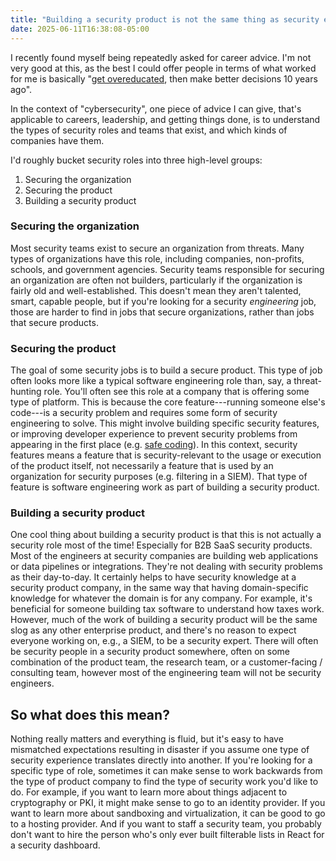 ```yaml
---
title: "Building a security product is not the same thing as security engineering."
date: 2025-06-11T16:38:08-05:00
---
```


I recently found myself being repeatedly asked for career advice. I'm not very
good at this, as the best I could offer people in terms of what worked for me is
basically "[get overeducated][grad-school-reasons], then make better decisions
10 years ago".

In the context of "cybersecurity", one piece of advice I can give, that's
applicable to careers, leadership, and getting things done, is to understand the
types of security roles and teams that exist, and which kinds of companies have
them.

I'd roughly bucket security roles into three high-level groups:
1. Securing the organization
2. Securing the product
3. Building a security product

### Securing the organization

Most security teams exist to secure an organization from threats. Many types of
organizations have this role, including companies, non-profits, schools, and
government agencies. Security teams responsible for securing an organization are
often not builders, particularly if the organization is fairly old and
well-established. This doesn't mean they aren't talented, smart, capable people,
but if you're looking for a security _engineering_ job, those are harder to find
in jobs that secure organizations, rather than jobs that secure products.

### Securing the product

The goal of some security jobs is to build a secure product. This type of job often
looks more like a typical software engineering role than, say, a threat-hunting
role. You'll often see this role at a company that is offering some type of
platform. This is because the core feature---running someone else's code---is a
security problem and requires some form of security engineering to solve. This
might involve building specific security features, or improving developer
experience to prevent security problems from appearing in the first place (e.g.
[safe coding][safe-coding]). In this context, security features means a feature
that is security-relevant to the usage or execution of the product itself, not
necessarily a feature that is used by an organization for security purposes
(e.g. filtering in a SIEM). That type of feature is software engineering work as
part of building a security product.

### Building a security product

One cool thing about building a security product is that this is not actually a
security role most of the time! Especially for B2B SaaS security products. Most
of the engineers at security companies are building web applications or data
pipelines or integrations. They're not dealing with security problems as their
day-to-day. It certainly helps to have security knowledge at a security product
company, in the same way that having domain-specific knowledge for whatever the
domain is for any company. For example, it's beneficial for someone building tax
software to understand how taxes work. However, much of the work of building a
security product will be the same slog as any other enterprise product, and
there's no reason to expect everyone working on, e.g., a SIEM, to be a security
expert. There will often be security people in a security product somewhere,
often on some combination of the product team, the research team, or a
customer-facing / consulting team, however most of the engineering team will not
be security engineers.

## So what does this mean?

Nothing really matters and everything is fluid, but it's easy to have mismatched
expectations resulting in disaster if you assume one type of security experience
translates directly into another. If you're looking for a specific type of role,
sometimes it can make sense to work backwards from the type of product company
to find the type of security work you'd like to do. For example, if you want to
learn more about things adjacent to cryptography or PKI, it might make sense to
go to an identity provider. If you want to learn more about sandboxing and
virtualization, it can be good to go to a hosting provider. And if you want to
staff a security team, you probably don't want to hire the person who's only
ever built filterable lists in React for a security dashboard.

[safe-coding]: https://research.google/pubs/secure-by-design-at-google/
[grad-school-reasons]: https://dadrian.io/blog/posts/reasons-to-go-to-grad-school/
